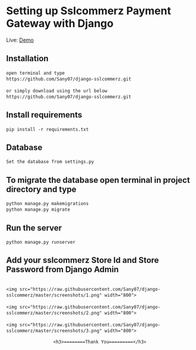 
# Setting up Sslcommerz Payment Gateway with Django


Live: [Demo](https://donatehub.herokuapp.com/)

## Installation

```
open terminal and type
https://github.com/Sany07/django-sslcommerz.git

or simply download using the url below
https://github.com/Sany07/django-sslcommerz.git
```

## Install requirements

```
pip install -r requirements.txt
```
## Database

```
Set the database from settings.py
```

## To migrate the database open terminal in project directory and type
```
python manage.py makemigrations
python manage.py migrate
```

## Run the server
```
python manage.py runserver
```

## Add your sslcommerz Store Id and Store Password from Django Admin

```
```
   
    <img src="https://raw.githubusercontent.com/Sany07/django-sslcommerz/master/screenshots/1.png" width="800">

    <img src="https://raw.githubusercontent.com/Sany07/django-sslcommerz/master/screenshots/2.png" width="800">

    <img src="https://raw.githubusercontent.com/Sany07/django-sslcommerz/master/screenshots/3.png" width="800">

<div align="center"> 

    <h3>========Thank You=========</h3>
</div>

